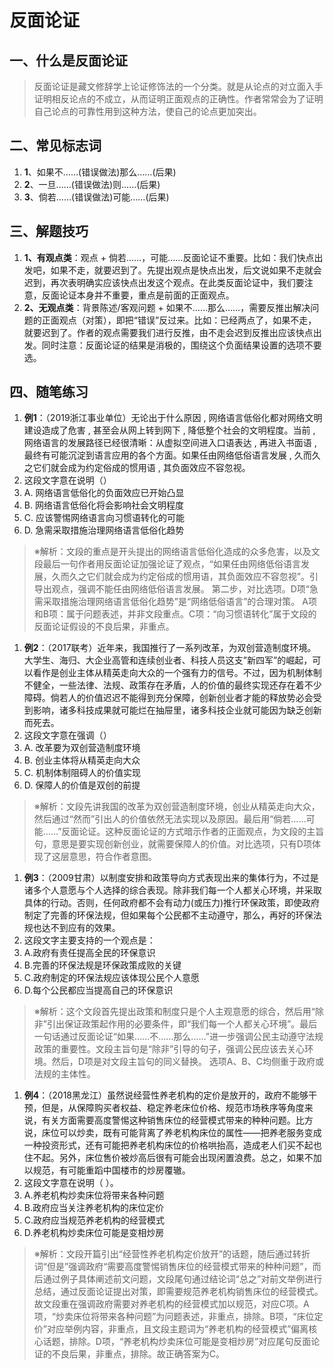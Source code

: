 # 反面论证[](https://sakib.hidns.co/言语理解/反面论证.html#反面论证)

 

## 一、什么是反面论证[](https://sakib.hidns.co/言语理解/反面论证.html#一、什么是反面论证)

> 反面论证是藏文修辞学上论证修饰法的一个分类。就是从论点的对立面入手证明相反论点的不成立，从而证明正面观点的正确性。作者常常会为了证明自己论点的可靠性用到这种方法，使自己的论点更加突出。

## 二、常见标志词[](https://sakib.hidns.co/言语理解/反面论证.html#二、常见标志词)

1. **1**、如果不……(错误做法)那么……(后果)
2. **2**、一旦……(错误做法)则……(后果)
3. **3**、倘若……(错误做法)可能……(后果)

## 三、解题技巧[](https://sakib.hidns.co/言语理解/反面论证.html#三、解题技巧)

1. **1、有观点类**：观点 + 倘若……，可能……反面论证不重要。比如：我们快点出发吧，如果不走，就要迟到了。先提出观点是快点出发，后文说如果不走就会迟到，再次表明确实应该快点出发这个观点。在此类反面论证中，我们要注意，反面论证本身并不重要，重点是前面的正面观点。
2. **2、无观点类**：背景陈述/客观问题 + 如果不……那么……，需要反推出解决问题的正面观点（对策），即把“错误”反过来。比如：已经两点了，如果不走，就要迟到了。作者的观点需要我们进行反推，由不走会迟到反推出应该快点出发。同时注意：反面论证的结果是消极的，围绕这个负面结果设置的选项不要选。

## 四、随笔练习[](https://sakib.hidns.co/言语理解/反面论证.html#四、随笔练习)

1. **例1**：（2019浙江事业单位）无论出于什么原因 , 网络语言低俗化都对网络文明建设造成了危害 , 甚至会从网上转到网下 , 降低整个社会的文明程度。当前 , 网络语言的发展路径已经很清晰：从虚拟空间进入口语表达 , 再进入书面语 , 最终有可能沉淀到语言应用的各个方面。如果任由网络低俗语言发展 , 久而久之它们就会成为约定俗成的惯用语 , 其负面效应不容忽视。
2. 这段文字意在说明（）
3. A. 网络语言低俗化的负面效应已开始凸显
4. B. 网络语言低俗化将会影响社会文明程度
5. C. 应该警惕网络语言向习惯语转化的可能
6. D. 急需采取措施治理网络语言低俗化趋势

> ※解析：文段的重点是开头提出的网络语言低俗化造成的众多危害，以及文段最后一句作者用反面论证加强论证了观点，“如果任由网络低俗语言发展，久而久之它们就会成为约定俗成的惯用语，其负面效应不容忽视”。引导出观点，强调不能任由网络低俗语言发展。
> 第二步，对比选项。D项“急需采取措施治理网络语言低俗化趋势”是“网络低俗语言”的合理对策。
> A项和B项：属于问题表述，并非文段重点。C项：“向习惯语转化”属于文段的反面论证假设的不良后果，非重点。

1. **例2**：（2017联考）近年来，我国推行了一系列改革，为双创营造制度环境。大学生、海归、大企业高管和连续创业者、科技人员这支”新四军”的崛起，可以看作是创业主体从精英走向大众的一个强有力的信号。不过，因为机制体制不健全，一些法律、法规、政策存在矛盾，人的价值的最终实现还存在着不少障碍。倘若人的价值迟迟不能得到充分保障，创新创业者才能的释放势必会受到影响，诸多科技成果就可能烂在抽屉里，诸多科技企业就可能因为缺乏创新而死去。
2. 这段文字意在强调（）
3. A. 改革要为双创营造制度环境
4. B. 创业主体将从精英走向大众
5. C. 机制体制阻碍人的价值实现
6. D. 保障人的价值是双创的前提

> ※解析：文段先讲我国的改革为双创营造制度环境，创业从精英走向大众，然后通过“然而”引出人的价值依然无法实现以及原因。最后用“倘若……可能……”反面论证。这种反面论证的方式暗示作者的正面观点，为文段的主旨句，意思是要实现创新创业，就需要保障人的价值。对比选项，只有D项体现了这层意思，符合作者意图。

1. **例3**：（2009甘肃）以制度安排和政策导向方式表现出来的集体行为，不过是诸多个人意愿与个人选择的综合表现。除非我们每一个人都关心环境，并采取具体的行动。否则，任何政府都不会有动力(或压力)推行环保政策，即使政府制定了完善的环保法规，但如果每个公民都不主动遵守，那么，再好的环保法规也达不到应有的效果。
2. 这段文字主要支持的一个观点是：
3. A.政府有责任提高全民的环保意识
4. B.完善的环保法规是环保政策成败的关键
5. C.政府制定的环保法规应该体现公民个人意愿
6. D.每个公民都应当提高自己的环保意识

> ※解析：这个文段首先提出政策和制度只是个人主观意愿的综合，然后用“除非”引出保证政策起作用的必要条件，即“我们每一个人都关心环境”。最后一句话通过反面论证“如果……不……那么……”进一步强调公民主动遵守法规政策的重要性。文段主旨句是“除非”引导的句子，强调公民应该去关心环境。然后，D项是对文段主旨句的同义替换。
> 选项A、B、C均侧重于政府或法规的主体性。

1. **例4**：（2018黑龙江）虽然说经营性养老机构的定价是放开的，政府不能够干预，但是，从保障购买者权益、稳定养老床位价格、规范市场秩序等角度来说，有关方面需要高度警惕这种销售床位的经营模式带来的种种问题。比方说，床位可以炒卖，既有可能背离了养老机构床位的属性——把养老服务变成一种投资形式，还有可能把养老机构床位的价格哄抬高，造成老人们买不起也住不起。另外，床位售价被炒高后很有可能会出现闲置浪费。总之，如果不加以规范，有可能重蹈中国楼市的炒房覆辙。
2. 这段文字意在说明（ ）。
3. A.养老机构炒卖床位将带来各种问题
4. B.政府应当关注养老机构的床位定价
5. C.政府应当规范养老机构的经营模式
6. D.养老机构炒卖床位可能是变相炒房

> ※解析：文段开篇引出“经营性养老机构定价放开”的话题，随后通过转折词“但是”强调政府“需要高度警惕销售床位的经营模式带来的种种问题”，而后通过例子具体阐述前文问题，文段尾句通过结论词“总之”对前文举例进行总结，通过反面论证提出对策，即需要规范养老机构销售床位的经营模式。故文段重在强调政府需要对养老机构的经营模式加以规范，对应C项。A项，“炒卖床位将带来各种问题”为问题表述，非重点，排除。B项，“床位定价”对应举例内容，非重点，且文段主题词为“养老机构的经营模式”偏离核心话题，排除。D项，“养老机构炒卖床位可能是变相炒房”对应尾句反面论证的不良后果，非重点，排除。故正确答案为C。



